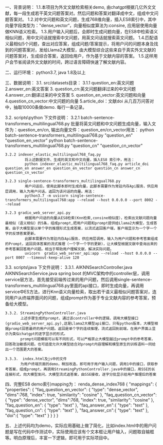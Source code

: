 一、背景说明：
  1.1.本项目为外文文献检索相关demo, 由chatgpt根据几亿外文文献，每一段生成若干英文问题答案对。然后问题和答案对翻译成中文，组成中文问题答案对。
  1.2.对中文问题和英文问题，生成768维向量，插入ES8索引中，其中向量字段类型为："dense_vector“，向量相似度算法为:consine, 应用层使用向量做KNN语义检索。
  1.3.用户输入问题后，会即时生成问题向量，在ES8中检索语义相似问题，用中文问话就搜索中文问题，用英文问话就搜索英文问题。
  1.4.匹配语义最相似5个问题，查出对应答案，组成问题/答案提示，将用户问的问题本身及找到的问题答案对，发给Llama2大模型，由大模型综合这些来自于真实外文文献的问题答案对，生成综合答案，返回给用户，作为基于文献内容的答案。
  1.5.这样用户会节省阅读外文文献的时间，跨过语言障碍快速了解文献内容。

	
二、运行环境：
  python3.7, java 1.8及以上
  

三、数据说明：
  3.1. src/datasets目录：
       3.1.1 question_en:英文问题 2.answer_en:英文答案 3. question_cn:英文问题翻译过来的中文问题 4.answer_cn:翻译过来的中文答案 5. question_en_vector:英文问题和向量 4.question_cn_vector:中文问题的向量 5.article_doi：文献doi
             从几百万问答对中，抽取10000条做demo. 每行一条记录。


  3.2. scripts\python 下文件说明：
       3.2.1 batch-sentence-transformers_multilingual768.py
             批量将英文问题和中文问题生成向量，输入文件为：question_en/cn, 输出向量文件：question_en/cn_vector用法：
             python batch-sentence-transformers_multilingual768.py "question_en" "question_en_vector"
             python batch-sentence-transformers_multilingual768.py "question_cn" "question_cn_vector"
   
    3.2.2 indexer_elastic_multilingual768_faq.py
             将上述数据文件、生成的英文和中文向量，插入ES8 索引中，用法：
             python indexer_elastic_multilingual768_faq.py article_doi question_en answer_en question_en_vector question_cn answer_cn question_cn_vector
   
    3.2.3 single-sentence-transformers_multilingual768.py
             用户问话后，使用此脚本即时生成向量，此脚本需要作为常驻内存Api服务，供应用层调用，输入为用户问话，返回为该问话的向量。用法：
             python3.7 -m uvicorn single-sentence-transformers_multilingual768:app --reload --host 0.0.0.0 --port 8002 --reload
   
    3.2.3 gradio_web_server_api.py
             根据用户问话的向量从ES8检索(Knn检索,consine相似度），检索出文献问题向量最相似（语义相似）的5条，组成prompt,把用户问题和prompt提供给Llama2大模型，生成答案，由于大模型是以单个字的推理形式生成答案，以流式返回客户端，客户端显示为一个字一个字的反馈答案更新。
             此脚本需要作为常驻内存Api服务，供应用层调用，输入为用户问题和参考答案组成的Prompt，返回具体答案的流式推理（一个字一个字的更新），让大模型根据文献中查询出来的参考答案回答用户问题。相当于帮助用户理解文献，解决实际问题。
             uvicorn  gradio_web_server_api:app --reload --host 0.0.0.0 --port 8007 --timeout-keep-alive 120
   
  3.3. scripts\java 下文件说明：
    3.3.1. AIKNNSearchController.java AIKNNSearchService.java
           spring boot 的MVC架构中的controller层，调用service层方法，首先接受前端传过来的用户问题，然后调用single-sentence-transformers_multilingual768.py里面的api接口，即时生成向量，再调用service中ES方法，进行Knn语义向量检索，取出若干语义最相似问题答案对，连同用户从终端界面问的问题，组成prompt作为基于专业文献内容的参考答案，预备给大模型。
 
    3.3.2. StreamingPythonController.java
           上述步骤生成的prompt，通过该controller中的逻辑，调用大模型接口(gradio_web_server_api.py),这是Llama2大模型api接口，只有python版本，大模型根据prompt回答最终的用户问题。返回是单个字的连续推理，流式返回到前端，在用户界面上显示为类似chatgpt的逐字显示的形式。
           prompt问题模板可以有不同形式，可以严格禁止大模型越过prompt中的参考答案，回答政治敏感问题。也可适度允许大模型结合对prompt内容理解和模型原生的训练语料一同给出一个范围更大的答案。
 
    3.3.3.  index.html及js中的文件
           为用户终端页面的demo，稍加改造，即可用于用户输入问题，调用1中的接口，获取参考答案，组成prompt，再调用StreamingPythonController.java中的接口，用SSE的长连接形式，向大模型发问，大模型流式返答案，由SSE接收，逐字分批显示给用户推理后的答案
 

 
四、完整ES8 demo索引mapping为：
       renda_dense_index768
	{
	  "mappings": {
	    "properties": {
	      "faq_question_en_vector": {
		"type": "dense_vector",
		"dims":768,
		"index": true,
		"similarity": "cosine"
	      },
	      "faq_question_cn_vector": {
		"type": "dense_vector",
		"dims":768,
		"index": true,
		"similarity": "cosine"
	      },
	      "faq_question_en": {
		"type": "text"
	      },
	      "faq_answer_en":{
		"type": "text"
	      },
	      "faq_question_cn": {
		 "type": "text"
	      },
	      "faq_answer_cn":{
		"type": "text"
	      },
	      "doi":{
		"type": "text"
	      }
	    }
	  }
	}
	
  
五、上述代码均为demo，实际应用基础上做了简化，比如index.html中的用户问题是写在代码中作测试中，实际使用应该有个文本框让用户输入，问题取自输框等。明白原理后，丰富一下逻辑，即可用于实际项目中。
